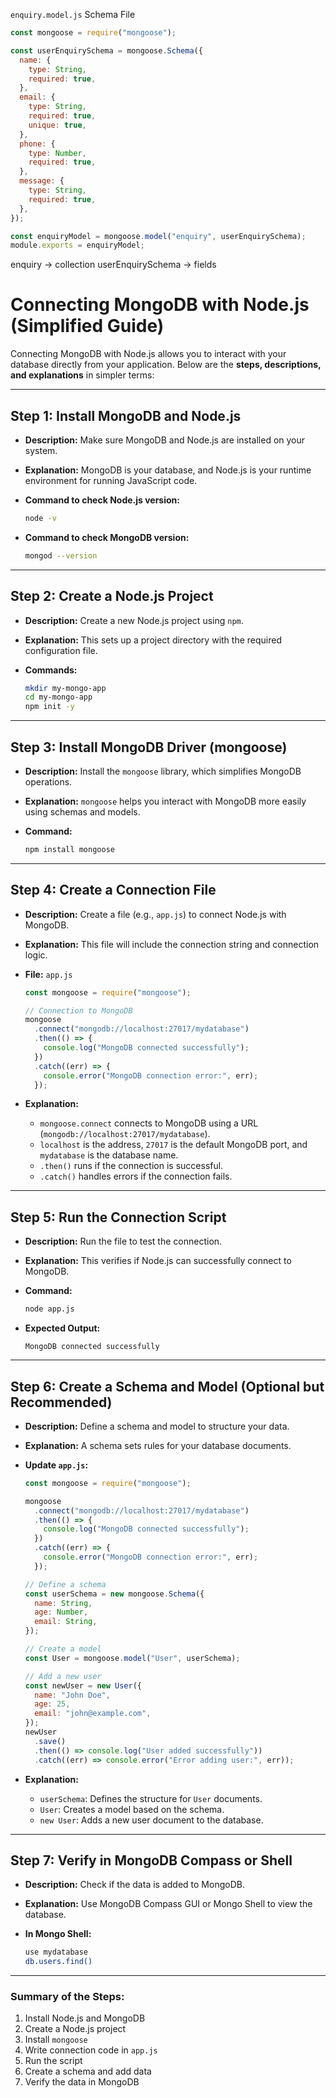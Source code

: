 `enquiry.model.js` Schema File

```javascript
const mongoose = require("mongoose");

const userEnquirySchema = mongoose.Schema({
  name: {
    type: String,
    required: true,
  },
  email: {
    type: String,
    required: true,
    unique: true,
  },
  phone: {
    type: Number,
    required: true,
  },
  message: {
    type: String,
    required: true,
  },
});

const enquiryModel = mongoose.model("enquiry", userEnquirySchema);
module.exports = enquiryModel;
```

enquiry -> collection
userEnquirySchema -> fields

# **Connecting MongoDB with Node.js (Simplified Guide)**

Connecting MongoDB with Node.js allows you to interact with your database directly from your application. Below are the **steps, descriptions, and explanations** in simpler terms:

---

## **Step 1: Install MongoDB and Node.js**

- **Description:** Make sure MongoDB and Node.js are installed on your system.
- **Explanation:** MongoDB is your database, and Node.js is your runtime environment for running JavaScript code.

- **Command to check Node.js version:**
  ```bash
  node -v
  ```
- **Command to check MongoDB version:**
  ```bash
  mongod --version
  ```

---

## **Step 2: Create a Node.js Project**

- **Description:** Create a new Node.js project using `npm`.
- **Explanation:** This sets up a project directory with the required configuration file.

- **Commands:**
  ```bash
  mkdir my-mongo-app
  cd my-mongo-app
  npm init -y
  ```

---

## **Step 3: Install MongoDB Driver (mongoose)**

- **Description:** Install the `mongoose` library, which simplifies MongoDB operations.
- **Explanation:** `mongoose` helps you interact with MongoDB more easily using schemas and models.

- **Command:**
  ```bash
  npm install mongoose
  ```

---

## **Step 4: Create a Connection File**

- **Description:** Create a file (e.g., `app.js`) to connect Node.js with MongoDB.
- **Explanation:** This file will include the connection string and connection logic.

- **File:** `app.js`

  ```javascript
  const mongoose = require("mongoose");

  // Connection to MongoDB
  mongoose
    .connect("mongodb://localhost:27017/mydatabase")
    .then(() => {
      console.log("MongoDB connected successfully");
    })
    .catch((err) => {
      console.error("MongoDB connection error:", err);
    });
  ```

- **Explanation:**
  - `mongoose.connect` connects to MongoDB using a URL (`mongodb://localhost:27017/mydatabase`).
  - `localhost` is the address, `27017` is the default MongoDB port, and `mydatabase` is the database name.
  - `.then()` runs if the connection is successful.
  - `.catch()` handles errors if the connection fails.

---

## **Step 5: Run the Connection Script**

- **Description:** Run the file to test the connection.
- **Explanation:** This verifies if Node.js can successfully connect to MongoDB.

- **Command:**

  ```bash
  node app.js
  ```

- **Expected Output:**
  ```
  MongoDB connected successfully
  ```

---

## **Step 6: Create a Schema and Model (Optional but Recommended)**

- **Description:** Define a schema and model to structure your data.
- **Explanation:** A schema sets rules for your database documents.

- **Update `app.js`:**

  ```javascript
  const mongoose = require("mongoose");

  mongoose
    .connect("mongodb://localhost:27017/mydatabase")
    .then(() => {
      console.log("MongoDB connected successfully");
    })
    .catch((err) => {
      console.error("MongoDB connection error:", err);
    });

  // Define a schema
  const userSchema = new mongoose.Schema({
    name: String,
    age: Number,
    email: String,
  });

  // Create a model
  const User = mongoose.model("User", userSchema);

  // Add a new user
  const newUser = new User({
    name: "John Doe",
    age: 25,
    email: "john@example.com",
  });
  newUser
    .save()
    .then(() => console.log("User added successfully"))
    .catch((err) => console.error("Error adding user:", err));
  ```

- **Explanation:**
  - `userSchema`: Defines the structure for `User` documents.
  - `User`: Creates a model based on the schema.
  - `new User`: Adds a new user document to the database.

---

## **Step 7: Verify in MongoDB Compass or Shell**

- **Description:** Check if the data is added to MongoDB.
- **Explanation:** Use MongoDB Compass GUI or Mongo Shell to view the database.

- **In Mongo Shell:**
  ```bash
  use mydatabase
  db.users.find()
  ```

---

### **Summary of the Steps:**

1. Install Node.js and MongoDB
2. Create a Node.js project
3. Install `mongoose`
4. Write connection code in `app.js`
5. Run the script
6. Create a schema and add data
7. Verify the data in MongoDB
